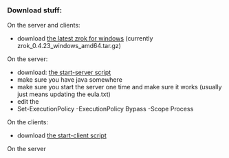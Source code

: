 ### Download stuff:

On the server and clients:
* download [the latest zrok for windows](https://github.com/openziti/zrok/releases/latest) (currently zrok_0.4.23_windows_amd64.tar.gz)

On the server:
* download: [the start-server script](https://raw.githubusercontent.com/dovholuknf/minecraft-zrok-bootstrapper/main/start-server.ps1)
* make sure you have java somewhere
* make sure you start the server one time and make sure it works (usually just means updating the eula.txt)
* edit the 
* Set-ExecutionPolicy -ExecutionPolicy Bypass -Scope Process

On the clients:
* download [the start-client script](https://raw.githubusercontent.com/dovholuknf/minecraft-zrok-bootstrapper/main/start-client.ps1)

On the server